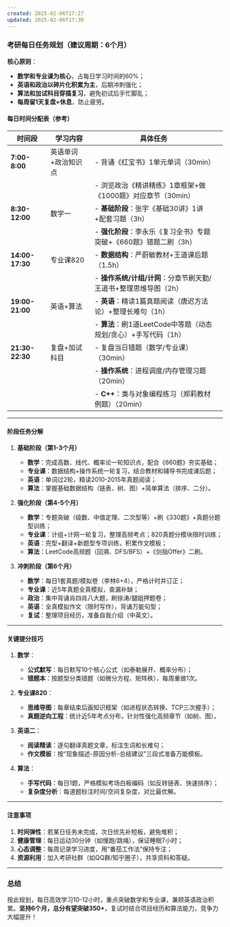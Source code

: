 ```yaml
---
created: 2025-02-06T17:27
updated: 2025-02-06T17:30
---
```

### **考研每日任务规划（建议周期：6个月）**  
**核心原则**：  
- **数学和专业课为核心**，占每日学习时间的60%；  
- **英语和政治以碎片化积累为主**，后期冲刺强化；  
- **算法和加试科目穿插复习**，避免初试后手忙脚乱；  
- **每周留1天复盘+休息**，防止疲劳。  


#### **每日时间分配表（参考）**  
| 时间段             | 学习内容       | 具体任务                                      |     |
| --------------- | ---------- | ----------------------------------------- | --- |
| **7:00-8:00**   | 英语单词+政治知识点 | - 背诵《红宝书》1单元单词（30min）                     |     |
|                 |            | - 浏览政治《精讲精练》1章框架+做《1000题》对应章节（30min）      |     |
| **8:30-12:00**  | 数学一        | - **基础阶段**：张宇《基础30讲》1讲+配套习题（3h）           |     |
|                 |            | - **强化阶段**：李永乐《复习全书》专题突破+《660题》错题二刷（3h）   |     |
| **14:00-17:30** | 专业课820     | - **数据结构**：严蔚敏教材+王道课后题（1.5h）              |     |
|                 |            | - **操作系统/计组/计网**：分章节刷天勤/王道书+整理思维导图（2h）    |     |
| **19:00-21:00** | 英语+算法      | - **英语**：精读1篇真题阅读（唐迟方法论）+整理长难句（1h）        |     |
|                 |            | - **算法**：刷1道LeetCode中等题（动态规划/贪心）+手写代码（1h） |     |
| **21:30-22:30** | 复盘+加试科目    | - 复盘当日错题（数学/专业课）（30min）                   |     |
|                 |            | - **操作系统**：进程调度/内存管理习题（20min）             |     |
|                 |            | - **C++**：类与对象编程练习（郑莉教材例题）（20min）         |     |

---

#### **阶段任务分解**  
1. **基础阶段（第1-3个月）**  
   - **数学**：完成高数、线代、概率论一轮知识点，配合《660题》夯实基础；  
   - **专业课**：数据结构+操作系统一轮复习，结合教材和辅导书完成课后题；  
   - **英语**：单词过2轮，精读2010-2015年真题阅读；  
   - **算法**：掌握基础数据结构（链表、树、图）+简单算法（排序、二分）。  

2. **强化阶段（第4-5个月）**  
   - **数学**：专题突破（级数、中值定理、二次型等）+刷《330题》+真题分题型训练；  
   - **专业课**：计组+计网一轮复习，整理高频考点；820真题分模块限时训练；  
   - **英语**：完型+翻译+新题型专项训练，积累作文模板；  
   - **算法**：LeetCode高频题（回溯、DFS/BFS）+《剑指Offer》二刷。  

3. **冲刺阶段（第6个月）**  
   - **数学**：每日1套真题/模拟卷（李林6+4），严格计时并订正；  
   - **专业课**：近5年真题全真模拟，查漏补缺；  
   - **政治**：集中背诵肖四肖八大题，刷徐涛/腿姐押题卷；  
   - **英语**：全真模拟作文（限时写作），背诵万能句型；  
   - **复试**：整理项目经历，准备自我介绍（中英文）。  

---

#### **关键提分技巧**  
1. **数学**：  
   - **公式默写**：每日默写10个核心公式（如泰勒展开、概率分布）；  
   - **错题本**：按题型分类错题（如微分方程、矩阵秩），每周重做1次。  

2. **专业课820**：  
   - **思维导图**：每章结束后画知识框架（如进程状态转换、TCP三次握手）；  
   - **真题逆向工程**：统计近5年考点分布，针对性强化高频章节（如树、图）。  

3. **英语二**：  
   - **阅读精读**：逐句翻译真题文章，标注生词和长难句；  
   - **作文模板**：按“现象描述-原因分析-总结建议”三段式准备万能模板。  

4. **算法**：  
   - **手写代码**：每日1题，严格模拟考场白板编码（如反转链表、快速排序）；  
   - **复杂度分析**：每道题标注时间/空间复杂度，对比最优解。  

---

#### **注意事项**  
1. **时间弹性**：若某日任务未完成，次日优先补短板，避免堆积；  
2. **健康管理**：每日运动30分钟（如慢跑/跳绳），保证睡眠7小时；  
3. **心态调整**：每周记录学习进度，用“番茄工作法”保持专注；  
4. **资源利用**：加入考研社群（如QQ群/知乎圈子），共享资料和答疑。  

---

### **总结**  
按此规划，每日高效学习10-12小时，重点突破数学和专业课，兼顾英语政治积累。**坚持6个月，总分有望突破350+**，复试时结合项目经历和算法能力，竞争力大幅提升！